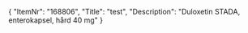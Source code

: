 {
  "ItemNr": "168806",
  "Title": "test",
  "Description": "Duloxetin STADA, enterokapsel, hård 40 mg"
}